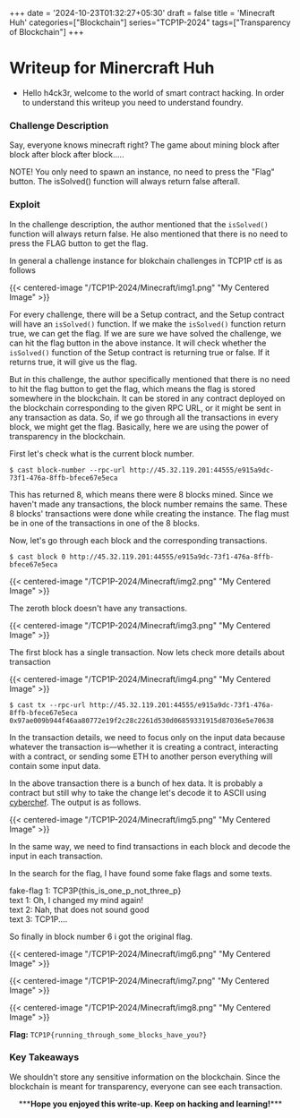 +++
date = '2024-10-23T01:32:27+05:30'
draft = false
title = 'Minecraft Huh'
categories=["Blockchain"]
series="TCP1P-2024"
tags=["Transparency of Blockchain"]
+++

# Writeup for Minercraft Huh

- Hello h4ck3r, welcome to the world of smart contract hacking. In order to understand this writeup you need to understand foundry.

### Challenge Description

Say, everyone knows minecraft right?
The game about mining block after block after block after block.....

NOTE!
You only need to spawn an instance, no need to press the "Flag" button.
The isSolved() function will always return false afterall.

### Exploit

In the challenge description, the author mentioned that the `isSolved()` function will always return false. He also mentioned that there is no need to press the FLAG button to get the flag.

In general a challenge instance for blokchain challenges in TCP1P ctf is as follows

{{< centered-image "/TCP1P-2024/Minecraft/img1.png" "My Centered Image" >}}

For every challenge, there will be a Setup contract, and the Setup contract will have an `isSolved()` function. If we make the `isSolved()` function return true, we can get the flag. If we are sure we have solved the challenge, we can hit the flag button in the above instance. It will check whether the `isSolved()` function of the Setup contract is returning true or false. If it returns true, it will give us the flag.

But in this challenge, the author specifically mentioned that there is no need to hit the flag button to get the flag, which means the flag is stored somewhere in the blockchain. It can be stored in any contract deployed on the blockchain corresponding to the given RPC URL, or it might be sent in any transaction as data. So, if we go through all the transactions in every block, we might get the flag. Basically, here we are using the power of transparency in the blockchain.

First let's check what is the current block number.

```shell
$ cast block-number --rpc-url http://45.32.119.201:44555/e915a9dc-73f1-476a-8ffb-bfece67e5eca
```

This has returned 8, which means there were 8 blocks mined. Since we haven't made any transactions, the block number remains the same. These 8 blocks' transactions were done while creating the instance. The flag must be in one of the transactions in one of the 8 blocks.

Now, let's go through each block and the corresponding transactions.

```shell
$ cast block 0 http://45.32.119.201:44555/e915a9dc-73f1-476a-8ffb-bfece67e5eca
```

{{< centered-image "/TCP1P-2024/Minecraft/img2.png" "My Centered Image" >}}

The zeroth block doesn't have any transactions.

{{< centered-image "/TCP1P-2024/Minecraft/img3.png" "My Centered Image" >}}

The first block has a single transaction. Now lets check more details about transaction

{{< centered-image "/TCP1P-2024/Minecraft/img4.png" "My Centered Image" >}}

```shell
$ cast tx --rpc-url http://45.32.119.201:44555/e915a9dc-73f1-476a-8ffb-bfece67e5eca 0x97ae009b944f46aa80772e19f2c28c2261d530d06859331915d87036e5e70638
```

In the transaction details, we need to focus only on the input data because whatever the transaction is—whether it is creating a contract, interacting with a contract, or sending some ETH to another person everything will contain some input data.

In the above transaction there is a bunch of hex data. It is probably a contract but still why to take the change let's decode it to ASCII using [cyberchef](<https://gchq.github.io/CyberChef/#recipe=From_Hex('Space')>). The output is as follows.

{{< centered-image "/TCP1P-2024/Minecraft/img5.png" "My Centered Image" >}}

In the same way, we need to find transactions in each block and decode the input in each transaction.

In the search for the flag, I have found some fake flags and some texts.

fake-flag 1: TCP3P{this_is_one_p_not_three_p}  
text 1: Oh, I changed my mind again!  
text 2: Nah, that does not sound good  
text 3: TCP1P....

So finally in block number 6 i got the original flag.

{{< centered-image "/TCP1P-2024/Minecraft/img6.png" "My Centered Image" >}}

{{< centered-image "/TCP1P-2024/Minecraft/img7.png" "My Centered Image" >}}

{{< centered-image "/TCP1P-2024/Minecraft/img8.png" "My Centered Image" >}}

**Flag:** `TCP1P{running_through_some_blocks_have_you?}`

### Key Takeaways

We shouldn't store any sensitive information on the blockchain. Since the blockchain is meant for transparency, everyone can see each transaction.

<p style="text-align:center;">***<strong>Hope you enjoyed this write-up. Keep on hacking and learning!</strong>***</p>
